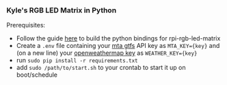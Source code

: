 ### Kyle's RGB LED Matrix in Python

Prerequisites:
 - Follow the guide [here](https://github.com/hzeller/rpi-rgb-led-matrix/blob/master/bindings/python/README.md) to
   build the python bindings for rpi-rgb-led-matrix
 - Create a `.env` file containing your [mta gtfs](https://new.mta.info/developers) API key as `MTA_KEY={key}` and (on a new line) your [openweathermap key](https://home.openweathermap.org/users/sign_up) as `WEATHER_KEY={key}`
 - run `sudo pip install -r requirements.txt`
 - add `sudo /path/to/start.sh` to your crontab to start it up on boot/schedule
